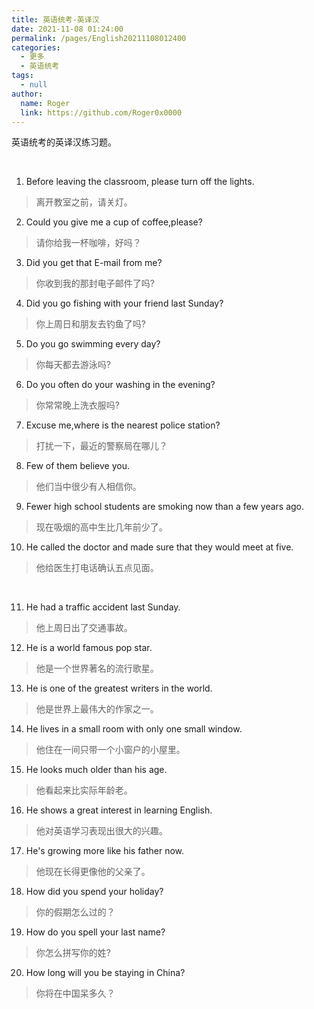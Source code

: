 ```yaml
---
title: 英语统考-英译汉
date: 2021-11-08 01:24:00
permalink: /pages/English20211108012400
categories: 
  - 更多
  - 英语统考
tags: 
  - null
author: 
  name: Roger
  link: https://github.com/Roger0x0000
---
```


英语统考的英译汉练习题。

<!-- more -->

</br>

1. Before leaving the classroom, please turn off the lights.
> 离开教室之前，请关灯。

2. Could you give me a cup of coffee,please?
> 请你给我一杯咖啡，好吗？

3. Did you get that E-mail from me?
> 你收到我的那封电子邮件了吗?

4. Did you go fishing with your friend last Sunday?
> 你上周日和朋友去钓鱼了吗?

5. Do you go swimming every day?
> 你每天都去游泳吗?

6. Do you often do your washing in the evening?
> 你常常晚上洗衣服吗?

7. Excuse me,where is the nearest police station?
> 打扰一下，最近的警察局在哪儿？

8. Few of them believe you.
> 他们当中很少有人相信你。

9. Fewer high school students are smoking now than a few years ago.
> 现在吸烟的高中生比几年前少了。

10. He called the doctor and made sure that they would meet at five.  
> 他给医生打电话确认五点见面。

</br>

11. He had a traffic accident last Sunday.
> 他上周日出了交通事故。

12. He is a world famous pop star.
> 他是一个世界著名的流行歌星。

13. He is one of the greatest writers in the world.
> 他是世界上最伟大的作家之一。

14. He lives in a small room with only one small window.
> 他住在一间只带一个小窗户的小屋里。

15. He looks much older than his age.
> 他看起来比实际年龄老。

16. He shows a great interest in learning English.
> 他对英语学习表现出很大的兴趣。

17. He's growing more like his father now.
> 他现在长得更像他的父亲了。

18. How did you spend your holiday?
> 你的假期怎么过的？

19. How do you spell your last name?
> 你怎么拼写你的姓?

20. How long will you be staying in China?
> 你将在中国呆多久？

</br>


</br>


</br>


</br>


</br>


</br>


</br>

</br>